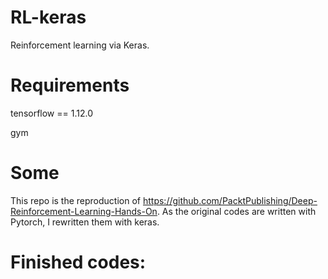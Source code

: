 # RL-keras
Reinforcement learning via Keras.

# Requirements
tensorflow == 1.12.0

gym

# Some
This repo is the reproduction of https://github.com/PacktPublishing/Deep-Reinforcement-Learning-Hands-On. As the original codes are written with Pytorch, I rewritten them with keras. 

# Finished codes:


